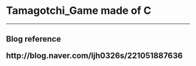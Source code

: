 <h1>Tamagotchi_Game made of C</h1>
<hr>

<h2>Blog reference
<p>http://blog.naver.com/ljh0326s/221051887636</p>
